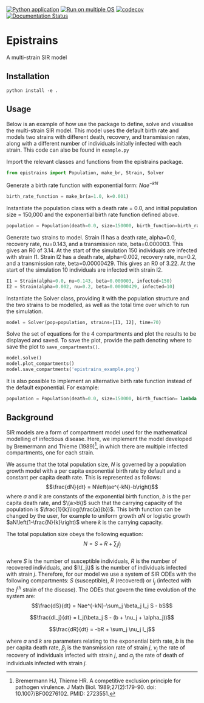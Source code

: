 [![Python application](https://github.com/SABS-R3-Epidemiology/epistrains/actions/workflows/python-app.yml/badge.svg)](https://github.com/SABS-R3-Epidemiology/epistrains/actions/workflows/python-app.yml)
[![Run on multiple OS](https://github.com/SABS-R3-Epidemiology/epistrains/actions/workflows/os-tests.yml/badge.svg)](https://github.com/SABS-R3-Epidemiology/epistrains/actions/workflows/os-tests.yml)
[![codecov](https://codecov.io/gh/SABS-R3-Epidemiology/epistrains/branch/main/graph/badge.svg?token=UEYRNK9UE7)](https://codecov.io/gh/SABS-R3-Epidemiology/epistrains)
[![Documentation Status](https://readthedocs.org/projects/epistrains/badge/?version=latest)](https://epistrains.readthedocs.io/en/latest/?badge=latest)

# Epistrains

A multi-strain SIR model


## Installation

```
python install -e .
```

## Usage

Below is an example of how use the package to define, solve and visualise the multi-strain SIR model. This model uses the default birth rate and models two strains with different death, recovery, and transmission rates, along with a different number of individuals initially infected with each strain. This code can also be found in `example.py`

Import the relevant classes and functions from the epistrains package.
```python
from epistrains import Population, make_br, Strain, Solver
```
Generate a birth rate function with exponential form: $Nae^{-kN}$
``` python
birth_rate_function = make_br(a=1.0, k=0.001)
```
Instantiate the population class with a death rate = 0.0, and initial population size = 150,000 and the exponential birth rate function defined above.
``` python
population = Population(death=0.0, size=150000, birth_function=birth_rate_function)
```
Generate two strains to model. Strain I1 has a death rate, alpha=0.0, recovery rate, nu=0.143, and a transmission rate, beta=0.000003. This gives an R0 of 3.14. At the start of the simulation 150 individuals are infected with strain I1. Strain I2 has a death rate, alpha=0.002, recovery rate, nu=0.2, and a transmission rate, beta=0.00000429. This gives an R0 of 3.22. At the start of the simulation 10 individuals are infected with strain I2.
```python
I1 = Strain(alpha=0.0, nu=0.143, beta=0.000003, infected=150)
I2 = Strain(alpha=0.002, nu=0.2, beta=0.00000429, infected=10)
```
Instantiate the Solver class, providing it with the population structure and the two strains to be modelled, as well as the total time over which to run the simulation.
```python
model = Solver(pop=population, strains=[I1, I2], time=70)
```
Solve the set of equations for the 4 compartments and plot the results to be displayed and saved. To save the plot, provide the path denoting where to save the plot to `save_compartments()`.
```python
model.solve()
model.plot_compartments()
model.save_compartments('epistrains_example.png')
```

It is also possible to implement an alternative birth rate function instead of the default exponential. For example:
```python
population = Population(death=0.0, size=150000, birth_function= lambda N: 0.0005*N)
```


## Background

SIR models are a form of compartment model used for the mathematical modelling of infectious disease. Here, we implement the model developed by Bremermann and Thieme (1989)[^1], in which there are multiple infected compartments, one for each strain.

We assume that the total population size, $N$ is governed by a population growth model with a per capita exponential birth rate by default and a constant per capita death rate. This is represented as follows:
$$\frac{dN}{dt} = N\left(ae^{-kN}-b\right)$$
where $a$ and $k$ are constants of the exponential birth function, $b$ is the per capita death rate, and $\(a>b\)$ such that the carrying capacity of the population is $\frac{1}{k}\log(\frac{a}{b})$. This birth function can be changed by the user, for example to uniform growth $aN$ or logistic growth $aN\left(1-\frac{N}{k}\right)$ where $k$ is the carrying capacity.  

The total population size obeys the following equation:
$$N = S + R + \sum_{j} I_j$$  
where $S$ is the number of susceptible individuals, $R$ is the number of recovered individuals, and $I\(_j\)$ is the number of individuals infected with strain $j$.
Therefore, for our model we use a system of SIR ODEs with the following compartments: $S$ (susceptible), $R$ (recovered) or $I_j$ (infected with the $j^{th}$ strain of the disease). The ODEs that govern the time evolution of the system are:  
$$\frac{dS}{dt} = Nae^{-kN}-\sum_j \beta_j I_j S - bS$$

$$\frac{dI_j}{dt} = I_j(\beta_j S - (b + \nu_j + \alpha_j))$$

$$\frac{dR}{dt} = -bR + \sum_j \nu_j I_j$$

where $a$ and $k$ are parameters relating to the exponential birth rate, $b$ is the per capita death rate, $\beta_j$ is the transmission rate of strain $j$, $\nu_j$ the rate of recovery of individuals infected with strain $j$, and $\alpha_j$ the rate of death of individuals infected with strain $j$.


[^1]: Bremermann HJ, Thieme HR. A competitive exclusion principle for pathogen virulence. J Math Biol. 1989;27(2):179-90. doi: 10.1007/BF00276102. PMID: 2723551.
